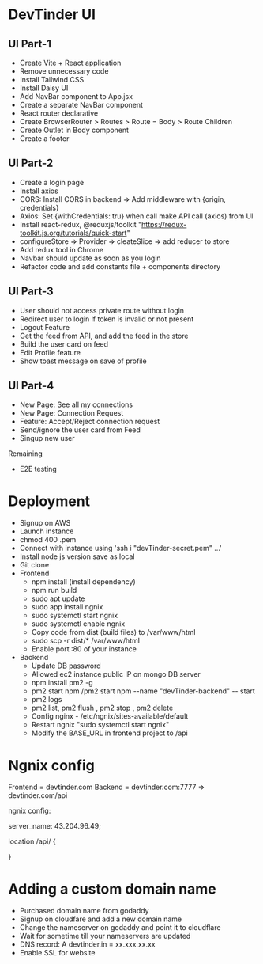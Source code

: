# DevTinder UI

## UI Part-1
- Create Vite + React application
- Remove unnecessary code
- Install Tailwind CSS
- Install Daisy UI
- Add NavBar component to App.jsx
- Create a separate NavBar component
- React router declarative <npm i react-router>
- Create BrowserRouter > Routes > Route = Body > Route Children
- Create Outlet in Body component
- Create a footer

## UI Part-2
- Create a login page
- Install axios
- CORS: Install CORS in backend => Add middleware with {origin, credentials}
- Axios: Set {withCredentials: tru} when call make API call (axios) from UI
- Install react-redux, @reduxjs/toolkit "https://redux-toolkit.js.org/tutorials/quick-start"
- configureStore => Provider => cleateSlice => add reducer to store
- Add redux tool in Chrome
- Navbar should update as soon as you login
- Refactor code and add constants file + components directory

## UI Part-3
- User should not access private route without login
- Redirect user to login if token is invalid or not present
- Logout Feature
- Get the feed from API, and add the feed in the store
- Build the user card on feed
- Edit Profile feature
- Show toast message on save of profile

## UI Part-4
- New Page: See all my connections
- New Page: Connection Request
- Feature: Accept/Reject connection request
- Send/ignore the user card from Feed
- Singup new user

Remaining
- E2E testing

# Deployment
- Signup on AWS
- Launch instance
- chmod 400 <secret>.pem
- Connect with instance using 'ssh i "devTinder-secret.pem" ...'
- Install node js version save as local
- Git clone
- Frontend
  - npm install (install dependency)
  - npm run build
  - sudo apt update
  - sudo app install ngnix
  - sudo systemctl start ngnix
  - sudo systemctl enable ngnix
  - Copy code from dist (build files) to /var/www/html
  - sudo scp -r  dist/* /var/www/html
  - Enable port :80 of your instance
- Backend
  - Update DB password
  - Allowed ec2 instance public IP on mongo DB server
  - npm install pm2 -g
  - pm2 start npm /pm2 start npm --name "devTinder-backend" -- start
  - pm2 logs
  - pm2 list, pm2 flush <name>, pm2 stop <name>, pm2 delete <name>
  - Config nginx - /etc/ngnix/sites-available/default
  - Restart ngnix "sudo systemctl start ngnix"
  - Modify the BASE_URL in frontend project to /api

# Ngnix config

  Frontend = devtinder.com
  Backend = devtinder.com:7777 => devtinder.com/api

  ngnix config:

  server_name: 43.204.96.49;

  location /api/ {
    
  }

# Adding a custom domain name
  - Purchased domain name from godaddy
  - Signup on cloudfare and add a new domain name
  - Change the nameserver on godaddy and point it to cloudflare
  - Wait for sometime till your nameservers are updated
  - DNS record: A devtinder.in = xx.xxx.xx.xx
  - Enable SSL for website
  